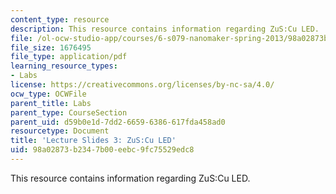 ```yaml
---
content_type: resource
description: This resource contains information regarding ZuS:Cu LED.
file: /ol-ocw-studio-app/courses/6-s079-nanomaker-spring-2013/98a02873b2347b00eebc9fc75529edc8_MIT6_S079S13_slides03.pdf
file_size: 1676495
file_type: application/pdf
learning_resource_types:
- Labs
license: https://creativecommons.org/licenses/by-nc-sa/4.0/
ocw_type: OCWFile
parent_title: Labs
parent_type: CourseSection
parent_uid: d59b0e1d-7dd2-6659-6386-617fda458ad0
resourcetype: Document
title: 'Lecture Slides 3: ZuS:Cu LED'
uid: 98a02873-b234-7b00-eebc-9fc75529edc8
---
```

This resource contains information regarding ZuS:Cu LED.